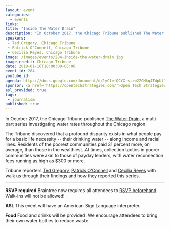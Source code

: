 ```yaml
---
layout: event
categories: 
  - events
links:
title: "Inside The Water Drain"
description: "In October 2017, the Chicago Tribune published The Water Drain, a multi-part series investigating water rates throughout the Chicago region. Tribune reporters Ted Gregory, Patrick O’Connell and Cecilia Reyes with walk us through their findings and how they reported this series."
speakers:
 - Ted Gregory, Chicago Tribune
 - Patrick O'Connell, Chicago Tribune
 - Cecilia Reyes, Chicago Tribune
image: /images/events/284-inside-the-water-drain.jpg
image_credit: Chicago Tribune
date: 2018-01-16T18:00:00-05:00
event_id: 284
youtube_id: 
agenda: https://docs.google.com/document/d/1yC1efQCYX-stzw2ZCMkq4TWpUtTEZaB-onNx4clqe8g/edit#
sponsor: <a href='https://opentechstrategies.com/'>Open Tech Strategies</a>
asl_provided: true
tags: 
 - journalism
published: true
---
```


In October 2017, the Chicago Tribune published [The Water Drain](http://graphics.chicagotribune.com/news/lake-michigan-drinking-water-rates/index.html), a multi-part series investigating water rates throughout the Chicago region.

The Tribune discovered that a profound disparity exists in what people pay for a basic life necessity -- their drinking water -- along income and racial lines. Residents of the poorest communities paid 31 percent more, on average, than those in the wealthiest. At times, collection tactics in poorer communities were akin to those of payday lenders, with water reconnection fees running as high as $300 or more. 

Tribune reporters [Ted Gregory](https://twitter.com/tgregoryreports), [Patrick O'Connell](https://twitter.com/pmocwriter) and [Cecilia Reyes](https://twitter.com/kcecireyes) with walk us through their findings and how they reported this series.

---

**RSVP required** Braintree now requires all attendees to [RSVP beforehand](https://www.eventbrite.com/e/chi-hack-night-registration-41703945624). Walk-ins will not be allowed!

**ASL** This event will have an American Sign Language interpreter.

**Food** Food and drinks will be provided. We encourage attendees to bring their own water bottles to reduce waste.